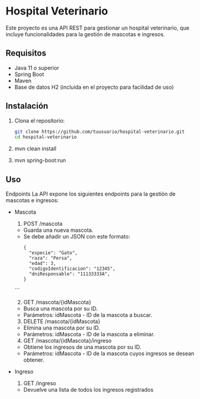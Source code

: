 # Hospital Veterinario

Este proyecto es una API REST para gestionar un hospital veterinario, que incluye funcionalidades para la gestión de mascotas e ingresos.

## Requisitos

- Java 11 o superior
- Spring Boot
- Maven
- Base de datos H2 (incluida en el proyecto para facilidad de uso)

## Instalación

1. Clona el repositorio:

   ```bash
   git clone https://github.com/tuusuario/hospital-veterinario.git
   cd hospital-veterinario
2. mvn clean install
3. mvn spring-boot:run


## Uso

Endpoints
La API expone los siguientes endpoints para la gestión de mascotas e ingresos:

* Mascota
  1. POST /mascota

    - Guarda una nueva mascota.
    - Se debe añadir un JSON con este formato:
      ```
      {
        "especie": "Gato",
        "raza": "Persa",
        "edad": 3,
        "codigoIdentificacion": "12345",
        "dniResponsable": "11133333A",
      }
    ´´´


      
  2. GET /mascota/{idMascota}

    - Busca una mascota por su ID.
    - Parámetros: idMascota - ID de la mascota a buscar.

  3. DELETE /mascota/{idMascota}

    - Elimina una mascota por su ID.
    - Parámetros: idMascota - ID de la mascota a eliminar.

  4. GET /mascota/{idMascota}/ingreso

    - Obtiene los ingresos de una mascota por su ID.
    - Parámetros: idMascota - ID de la mascota cuyos ingresos se desean obtener.

* Ingreso

  1. GET /ingreso
    - Devuelve una lista de todos los ingresos registrados
      
